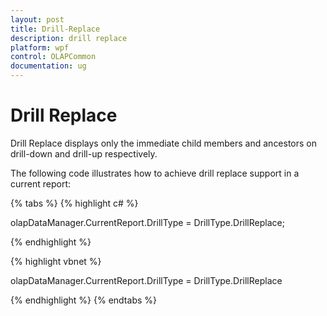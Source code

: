 ```yaml
---
layout: post
title: Drill-Replace
description: drill replace
platform: wpf
control: OLAPCommon 
documentation: ug
---
```


# Drill Replace

Drill Replace displays only the immediate child members and ancestors on drill-down and drill-up respectively.

The following code illustrates how to achieve drill replace support in a current report:

{% tabs %}
{% highlight c# %}

olapDataManager.CurrentReport.DrillType = DrillType.DrillReplace;


{% endhighlight %}


{% highlight vbnet %}

olapDataManager.CurrentReport.DrillType = DrillType.DrillReplace

{% endhighlight %}
{% endtabs %}


